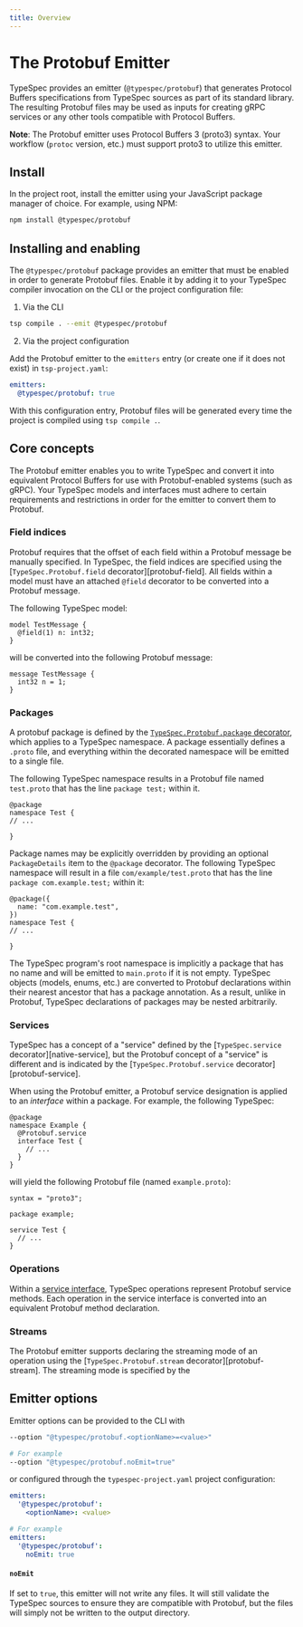 ```yaml
---
title: Overview
---
```


# The Protobuf Emitter

TypeSpec provides an emitter (`@typespec/protobuf`) that generates Protocol Buffers specifications from TypeSpec sources as part of its standard library. The resulting Protobuf files may be used as inputs for creating gRPC services or any other tools compatible with Protocol Buffers.

**Note**: The Protobuf emitter uses Protocol Buffers 3 (proto3) syntax. Your workflow (`protoc` version, etc.) must support proto3 to utilize this emitter.

## Install

In the project root, install the emitter using your JavaScript package manager of choice. For example, using NPM:

```bash
npm install @typespec/protobuf
```

## Installing and enabling

The `@typespec/protobuf` package provides an emitter that must be enabled in order to generate Protobuf files. Enable it by adding it to your TypeSpec compiler invocation on the CLI or the project configuration file:

1. Via the CLI

```bash
tsp compile . --emit @typespec/protobuf
```

2. Via the project configuration

Add the Protobuf emitter to the `emitters` entry (or create one if it does not exist) in `tsp-project.yaml`:

```yaml
emitters:
  @typespec/protobuf: true
```

With this configuration entry, Protobuf files will be generated every time the project is compiled using `tsp compile .`.

## Core concepts

The Protobuf emitter enables you to write TypeSpec and convert it into equivalent Protocol Buffers for use with Protobuf-enabled systems (such as gRPC). Your TypeSpec models and interfaces must adhere to certain requirements and restrictions in order for the emitter to convert them to Protobuf.

### Field indices

Protobuf requires that the offset of each field within a Protobuf message be manually specified. In TypeSpec, the field indices are specified using the [`TypeSpec.Protobuf.field` decorator][protobuf-field]. All fields within a model must have an attached `@field` decorator to be converted into a Protobuf message.

The following TypeSpec model:

```typespec
model TestMessage {
  @field(1) n: int32;
}
```

will be converted into the following Protobuf message:

```proto3
message TestMessage {
  int32 n = 1;
}
```

### Packages

A protobuf package is defined by the [`TypeSpec.Protobuf.package` decorator][protobuf-package], which applies to a TypeSpec namespace. A package essentially defines a `.proto` file, and everything within the decorated namespace will be emitted to a single file.

The following TypeSpec namespace results in a Protobuf file named `test.proto` that has the line `package test;` within it.

```typespec
@package
namespace Test {
// ...

}
```

Package names may be explicitly overridden by providing an optional `PackageDetails` item to the `@package` decorator. The following TypeSpec namespace will result in a file `com/example/test.proto` that has the line `package com.example.test;` within it:

```typespec
@package({
  name: "com.example.test",
})
namespace Test {
// ...

}
```

The TypeSpec program's root namespace is implicitly a package that has no name and will be emitted to `main.proto` if it is not empty. TypeSpec objects (models, enums, etc.) are converted to Protobuf declarations within their nearest ancestor that has a package annotation. As a result, unlike in Protobuf, TypeSpec declarations of packages may be nested arbitrarily.

### Services

TypeSpec has a concept of a "service" defined by the [`TypeSpec.service` decorator][native-service], but the Protobuf concept of a "service" is different and is indicated by the [`TypeSpec.Protobuf.service` decorator][protobuf-service].

When using the Protobuf emitter, a Protobuf service designation is applied to an _interface_ within a package. For example, the following TypeSpec:

```typespec
@package
namespace Example {
  @Protobuf.service
  interface Test {
    // ...
  }
}
```

will yield the following Protobuf file (named `example.proto`):

```proto3
syntax = "proto3";

package example;

service Test {
  // ...
}
```

### Operations

Within a [service interface](#services), TypeSpec operations represent Protobuf service methods. Each operation in the service interface is converted into an equivalent Protobuf method declaration.

### Streams

The Protobuf emitter supports declaring the streaming mode of an operation using the [`TypeSpec.Protobuf.stream` decorator][protobuf-stream]. The streaming mode is specified by the

## Emitter options

Emitter options can be provided to the CLI with

```bash
--option "@typespec/protobuf.<optionName>=<value>"

# For example
--option "@typespec/protobuf.noEmit=true"
```

or configured through the `typespec-project.yaml` project configuration:

```yaml
emitters:
  '@typespec/protobuf':
    <optionName>: <value>

# For example
emitters:
  '@typespec/protobuf':
    noEmit: true
```

#### `noEmit`

If set to `true`, this emitter will not write any files. It will still validate the TypeSpec sources to ensure they are compatible with Protobuf, but the files will simply not be written to the output directory.

[protobuf-package]: reference/decorators#@TypeSpec.Protobuf.package
